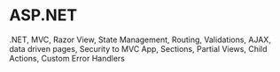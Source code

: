 # ASP.NET
.NET, MVC, Razor View, State Management, Routing, Validations, AJAX, data driven pages, Security to MVC App, Sections, Partial Views, Child Actions, Custom Error Handlers
